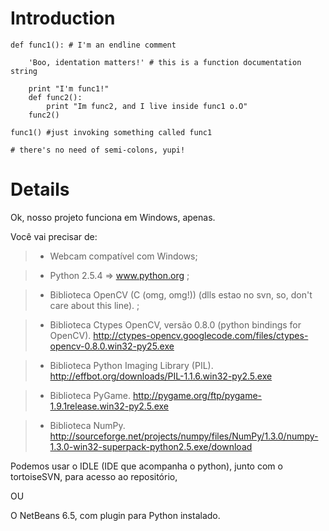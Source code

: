 # Introduction #

```
def func1(): # I'm an endline comment

    'Boo, identation matters!' # this is a function documentation string

    print "I'm func1!"
    def func2():
        print "Im func2, and I live inside func1 o.O"
    func2()

func1() #just invoking something called func1

# there's no need of semi-colons, yupi!

```


# Details #

Ok, nosso projeto funciona em Windows, apenas.

Você vai precisar de:

> - Webcam compatível com Windows;

> - Python 2.5.4 => www.python.org ;

> - Biblioteca OpenCV (C (omg, omg!)) (dlls estao no svn, so, don't care about this line). ;

> - Biblioteca Ctypes OpenCV, versão 0.8.0 (python bindings for OpenCV). http://ctypes-opencv.googlecode.com/files/ctypes-opencv-0.8.0.win32-py25.exe

> - Biblioteca Python Imaging Library (PIL). http://effbot.org/downloads/PIL-1.1.6.win32-py2.5.exe

> - Biblioteca PyGame. http://pygame.org/ftp/pygame-1.9.1release.win32-py2.5.exe

> - Biblioteca NumPy. http://sourceforge.net/projects/numpy/files/NumPy/1.3.0/numpy-1.3.0-win32-superpack-python2.5.exe/download


Podemos usar o IDLE (IDE que acompanha o python), junto com o tortoiseSVN, para acesso ao repositório,

OU

O NetBeans 6.5, com plugin para Python instalado.